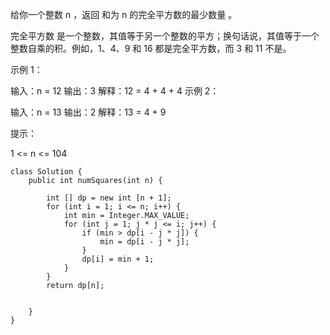 给你一个整数 n ，返回 和为 n 的完全平方数的最少数量 。

完全平方数 是一个整数，其值等于另一个整数的平方；换句话说，其值等于一个整数自乘的积。例如，1、4、9 和 16 都是完全平方数，而 3 和 11 不是。

 

示例 1：

输入：n = 12
输出：3 
解释：12 = 4 + 4 + 4
示例 2：

输入：n = 13
输出：2
解释：13 = 4 + 9

提示：

1 <= n <= 104

```
class Solution {
    public int numSquares(int n) {

        int [] dp = new int [n + 1];
        for (int i = 1; i <= n; i++) {
            int min = Integer.MAX_VALUE;
            for (int j = 1; j * j <= i; j++) {
                if (min > dp[i - j * j]) {
                    min = dp[i - j * j];
                }
                dp[i] = min + 1;
            }
        }
        return dp[n];
        

    }
}
```

